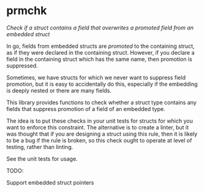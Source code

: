 # prmchk
_Check if a struct contains a field that overwrites a promoted field from an embedded struct_

In go, fields from embedded structs are _promoted_ to the containing struct, as if they were declared
in the containing struct. However, if you declare a field in the containing struct which has the same name,
then promotion is suppressed.

Sometimes, we have structs for which we never want to suppress field promotion, but it is easy to accidentally
do this, especially if the embedding is deeply nested or there are many fields.

This library provides functions to check whether a struct type contains any fields that suppress promotion of
a field of an embedded type.

The idea is to put these checks in your unit tests for structs for which you want to enforce this constraint.
The alternative is to create a linter, but it was thought that if you are designing a struct using this rule,
then it is likely to be a bug if the rule is broken, so this check ought to operate at level of testing, rather
than linting.

See the unit tests for usage.


TODO:

Support embedded struct pointers
